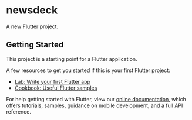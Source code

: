 # newsdeck

A new Flutter project.

## Getting Started

This project is a starting point for a Flutter application.

A few resources to get you started if this is your first Flutter project:



- [Lab: Write your first Flutter app](https://flutter.dev/docs/get-started/codelab)
- [Cookbook: Useful Flutter samples](https://flutter.dev/docs/cookbook)

For help getting started with Flutter, view our
[online documentation](https://flutter.dev/docs), which offers tutorials,
samples, guidance on mobile development, and a full API reference.
